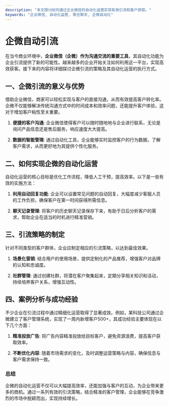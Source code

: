 ```yaml
---
description: "本文探讨如何通过企业微信的自动化运营实现有效引流和客户获取。"
keywords: "企业微信, 自动化运营, 聚合聊天, 企微自动化"
---
```

# 企微自动引流

在当今商业环境中，**企业微信（企微）作为沟通交流的重要工具**，其自动化功能为企业引流提供了新的可能性。越来越多的企业开始关注如何利用这一平台，实现高效获客。接下来的内容将详细探讨企微引流的策略及其自动化运营的执行方式。

## 一、企微引流的意义与优势

借助企业微信，商家可以轻松实现与客户的直接沟通，从而有效提高客户转化率。企微不仅能够解决传统沟通方式中的时间成本和效率问题，还能提升客户体验，这对于增加客户粘性至关重要。

1. **便捷的客户沟通**:
   企业微信使得客户可以随时随地地与企业进行联系，无论是询问产品信息还是售后服务，响应速度大大提高。

2. **数据的智能管理**:
   通过自动化工具，企业能够实时监控客户的行为数据，了解客户需求，从而更好地为其提供个性化服务。

## 二、如何实现企微的自动化运营

自动化运营的核心目标是优化工作流程，降低人工干预，提高效率。以下是一些有效的实施方法：

1. **利用自动回复功能**:
   企业可以设置常见问题的自动回复，大幅度减少客服人员的工作负担，确保客户在第一时间获得所需信息。

2. **聊天记录管理**:
   将客户的历史聊天记录保存下来，有助于日后分析客户的需求，帮助企业在适当的时机进行精准营销。

## 三、引流策略的制定

针对不同类型的客户群体，企业应制定相应的引流策略，以达到最佳效果。

1. **场景化营销**:
   结合用户的使用场景，提供定制化的产品推荐，增强客户对品牌的认知和忠诚度。

2. **社群管理**:
   通过创建社群，将潜在客户聚集起来，定期分享相关知识和活动，持续培养客户关系，增强互动性。

## 四、案例分析与成功经验

不少企业在引流过程中通过精细化运营取得了显著成效。例如，某科技公司通过企微建立了客户管理系统，实现了一周内新增客户500+，其成功经验主要体现在以下几个方面：

1. **精准投放广告**:
   将广告内容精准投放给目标客户，避免资源浪费，提高客户获取效率。

2. **不断优化内容**:
   随着市场需求的变化，及时调整运营策略与内容，确保信息与客户需求保持一致。

### 总结

企微的自动化运营不仅可以大幅提高效率，还能加强与客户的互动，为企业带来更多的商机。通过一系列有效的引流策略，结合精准的客户管理，企业能够在竞争激烈的市场中脱颖而出，实现持续增长。
